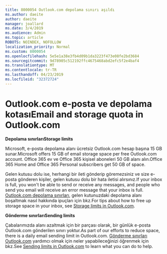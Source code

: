 ```yaml
---
title: 8000054 Outlook.com depolama sınırı aşıldı
ms.author: daeite
author: daeite
manager: joallard
ms.date: 3/4/2019
ms.audience: Admin
ms.topic: article
ROBOTS: NOINDEX, NOFOLLOW
localization_priority: Normal
ms.custom: 8000054
ms.openlocfilehash: 5e5e1a38e3fb4d09b1da3223f473e08fe2bd3684
ms.sourcegitcommit: 9d78905c512192ffc4675468abd2efc5f2e4baf4
ms.translationtype: MT
ms.contentlocale: tr-TR
ms.lasthandoff: 04/23/2019
ms.locfileid: "32372724"
---
```

# <a name="email-and-storage-quota-in-outlookcom"></a><span data-ttu-id="50cd4-102">Outlook.com e-posta ve depolama kotası</span><span class="sxs-lookup"><span data-stu-id="50cd4-102">Email and storage quota in Outlook.com</span></span>

<span data-ttu-id="50cd4-103">**Depolama sınırları**</span><span class="sxs-lookup"><span data-stu-id="50cd4-103">**Storage limits**</span></span>

<span data-ttu-id="50cd4-104">Microsoft, e-posta depolama alanı ücretsiz Outlook.com hesap başına 15 GB sunar.</span><span class="sxs-lookup"><span data-stu-id="50cd4-104">Microsoft offers 15 GB of email storage space per free Outlook.com account.</span></span> <span data-ttu-id="50cd4-105">Office 365 ev ve Office 365 kişisel aboneleri 50 GB alanı alın.</span><span class="sxs-lookup"><span data-stu-id="50cd4-105">Office 365 Home and Office 365 Personal subscribers get 50 GB of space.</span></span>
  
<span data-ttu-id="50cd4-106">Gelen kutusu dolu ise, herhangi bir ileti gönderip göremezsiniz ve size e-posta gönderen kişiler, gelen kutusu dolu bir hata iletisi alırsınız.</span><span class="sxs-lookup"><span data-stu-id="50cd4-106">If your inbox is full, you won't be able to send or receive any messages, and people who send you email will receive an error message that your inbox is full.</span></span> <span data-ttu-id="50cd4-107">[Outlook.com depolama sınırları](https://go.microsoft.com/fwlink/p/?linkid=2001900&amp;clcid=0x409), gelen kutunuzdaki depolama alanı boşaltmak nasıl hakkında ipuçları için bkz.</span><span class="sxs-lookup"><span data-stu-id="50cd4-107">For tips about how to free up storage space in your inbox, see [Storage limits in Outlook.com](https://go.microsoft.com/fwlink/p/?linkid=2001900&amp;clcid=0x409).</span></span>

<span data-ttu-id="50cd4-108">**Gönderme sınırları**</span><span class="sxs-lookup"><span data-stu-id="50cd4-108">**Sending limits**</span></span>

<span data-ttu-id="50cd4-109">Çabalarımızda alanı azaltmak için bir parçası olarak, bir günlük e-posta Outlook.com gönderilen sınırı yoktur.</span><span class="sxs-lookup"><span data-stu-id="50cd4-109">As part of our efforts to reduce space, there is a daily email sending limit in Outlook.com.</span></span> <span data-ttu-id="50cd4-110">[Gönderme sınırları Outlook.com](https://support.office.com/article/279ee200-594c-40f0-9ec8-bb6af7735c2e) yardımcı olmak için neler yapabileceğinizi öğrenmek için bkz.</span><span class="sxs-lookup"><span data-stu-id="50cd4-110">See [Sending limits in Outlook.com](https://support.office.com/article/279ee200-594c-40f0-9ec8-bb6af7735c2e) to learn what you can do to help.</span></span>